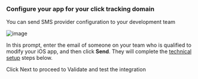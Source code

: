 ### Configure your app for your click tracking domain

You can send SMS provider configuration to your development team

![image](/_assets/img/pages/email/send-email.png)

In this prompt, enter the email of someone on your team who is qualified to modify your iOS app, and then click **Send**. They will complete the [technical setup](#configure-your-mobile-app) steps below.

Click Next to proceed to Validate and test the integration

